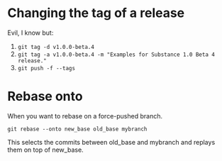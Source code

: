 # Changing the tag of a release

Evil, I know but:

1. `git tag -d v1.0.0-beta.4`
2. `git tag -a v1.0.0-beta.4 -m "Examples for Substance 1.0 Beta 4 release."`
3. `git push -f --tags`

# Rebase onto

When you want to rebase on a force-pushed branch.

`git rebase --onto new_base old_base mybranch`

This selects the commits between old_base and mybranch and replays them on top of new_base.
